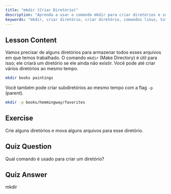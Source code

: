 ```yaml
---
title: "mkdir (Criar Diretório)"
description: "Aprenda a usar o comando mkdir para criar diretórios e subdiretórios no Linux. Este tutorial para iniciantes ajuda você a organizar arquivos de forma eficiente."
keywords: "mkdir, criar diretório, criar diretório, comandos linux, tutorial linux, linux para iniciantes, guia linux"
---
```


## Lesson Content

Vamos precisar de alguns diretórios para armazenar todos esses arquivos em que temos trabalhado. O comando `mkdir` (Make Directory) é útil para isso; ele criará um diretório se ele ainda não existir. Você pode até criar vários diretórios ao mesmo tempo.

```bash
mkdir books paintings
```

Você também pode criar subdiretórios ao mesmo tempo com a flag `-p` (parent).

```bash
mkdir -p books/hemmingway/favorites
```

## Exercise

Crie alguns diretórios e mova alguns arquivos para esse diretório.

## Quiz Question

Qual comando é usado para criar um diretório?

## Quiz Answer

mkdir
